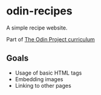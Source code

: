 # odin-recipes

A simple recipe website.

Part of [The Odin Project curriculum](https://www.theodinproject.com/lessons/foundations-recipes)

## Goals
- Usage of basic HTML tags
- Embedding images
- Linking to other pages